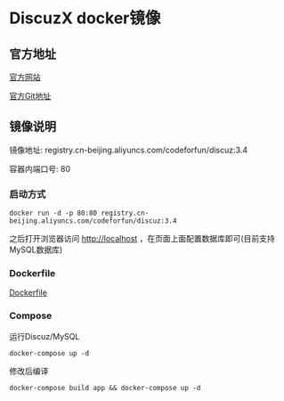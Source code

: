 # DiscuzX docker镜像

## 官方地址

[官方网站](http://www.discuz.net)

[官方Git地址](https://gitee.com/ComsenzDiscuz/DiscuzX)

## 镜像说明

镜像地址: registry.cn-beijing.aliyuncs.com/codeforfun/discuz:3.4

容器内端口号: 80

### 启动方式

```
docker run -d -p 80:80 registry.cn-beijing.aliyuncs.com/codeforfun/discuz:3.4
```

之后打开浏览器访问 [http://localhost](http://localhost) ，在页面上面配置数据库即可(目前支持MySQL数据库)

### Dockerfile

[Dockerfile](Dockerfile)

### Compose

运行Discuz/MySQL

```
docker-compose up -d
```

修改后编译

```
docker-compose build app && docker-compose up -d
```